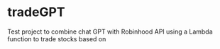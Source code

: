 # tradeGPT
Test project to combine chat GPT with Robinhood API using a Lambda function to trade stocks based on 
